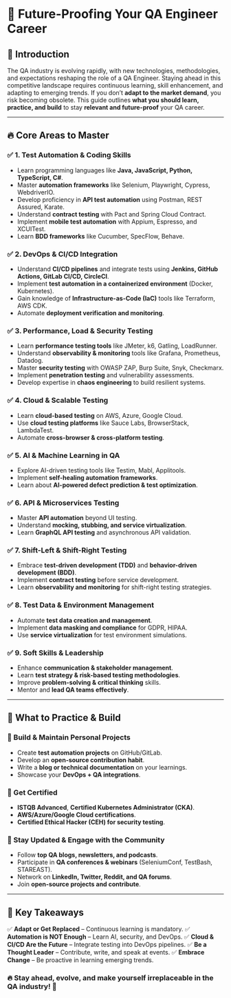# 🚀 Future-Proofing Your QA Engineer Career

## 🌟 Introduction

The QA industry is evolving rapidly, with new technologies, methodologies, and expectations reshaping the role of a QA Engineer. Staying ahead in this competitive landscape requires continuous learning, skill enhancement, and adapting to emerging trends. If you don’t **adapt to the market demand**, you risk becoming obsolete. This guide outlines **what you should learn, practice, and build** to stay **relevant and future-proof** your QA career.

---

## 🔥 Core Areas to Master

### ✅ 1. **Test Automation & Coding Skills**

- Learn programming languages like **Java, JavaScript, Python, TypeScript, C#**.
- Master **automation frameworks** like Selenium, Playwright, Cypress, WebdriverIO.
- Develop proficiency in **API test automation** using Postman, REST Assured, Karate.
- Understand **contract testing** with Pact and Spring Cloud Contract.
- Implement **mobile test automation** with Appium, Espresso, and XCUITest.
- Learn **BDD frameworks** like Cucumber, SpecFlow, Behave.

### ✅ 2. **DevOps & CI/CD Integration**

- Understand **CI/CD pipelines** and integrate tests using **Jenkins, GitHub Actions, GitLab CI/CD, CircleCI**.
- Implement **test automation in a containerized environment** (Docker, Kubernetes).
- Gain knowledge of **Infrastructure-as-Code (IaC)** tools like Terraform, AWS CDK.
- Automate **deployment verification and monitoring**.

### ✅ 3. **Performance, Load & Security Testing**

- Learn **performance testing tools** like JMeter, k6, Gatling, LoadRunner.
- Understand **observability & monitoring** tools like Grafana, Prometheus, Datadog.
- Master **security testing** with OWASP ZAP, Burp Suite, Snyk, Checkmarx.
- Implement **penetration testing** and vulnerability assessments.
- Develop expertise in **chaos engineering** to build resilient systems.

### ✅ 4. **Cloud & Scalable Testing**

- Learn **cloud-based testing** on AWS, Azure, Google Cloud.
- Use **cloud testing platforms** like Sauce Labs, BrowserStack, LambdaTest.
- Automate **cross-browser & cross-platform testing**.

### ✅ 5. **AI & Machine Learning in QA**

- Explore AI-driven testing tools like Testim, Mabl, Applitools.
- Implement **self-healing automation frameworks**.
- Learn about **AI-powered defect prediction & test optimization**.

### ✅ 6. **API & Microservices Testing**

- Master **API automation** beyond UI testing.
- Understand **mocking, stubbing, and service virtualization**.
- Learn **GraphQL API testing** and asynchronous API validation.

### ✅ 7. **Shift-Left & Shift-Right Testing**

- Embrace **test-driven development (TDD)** and **behavior-driven development (BDD)**.
- Implement **contract testing** before service development.
- Learn **observability and monitoring** for shift-right testing strategies.

### ✅ 8. **Test Data & Environment Management**

- Automate **test data creation and management**.
- Implement **data masking and compliance** for GDPR, HIPAA.
- Use **service virtualization** for test environment simulations.

### ✅ 9. **Soft Skills & Leadership**

- Enhance **communication & stakeholder management**.
- Learn **test strategy & risk-based testing methodologies**.
- Improve **problem-solving & critical thinking** skills.
- Mentor and **lead QA teams effectively**.

---

## 🎯 What to Practice & Build

### 🔹 Build & Maintain Personal Projects

- Create **test automation projects** on GitHub/GitLab.
- Develop an **open-source contribution habit**.
- Write a **blog or technical documentation** on your learnings.
- Showcase your **DevOps + QA integrations**.

### 🔹 Get Certified

- **ISTQB Advanced**, **Certified Kubernetes Administrator (CKA)**.
- **AWS/Azure/Google Cloud certifications**.
- **Certified Ethical Hacker (CEH) for security testing**.

### 🔹 Stay Updated & Engage with the Community

- Follow **top QA blogs, newsletters, and podcasts**.
- Participate in **QA conferences & webinars** (SeleniumConf, TestBash, STAREAST).
- Network on **LinkedIn, Twitter, Reddit, and QA forums**.
- Join **open-source projects and contribute**.

---

## 🚀 Key Takeaways

✅ **Adapt or Get Replaced** – Continuous learning is mandatory.
✅ **Automation is NOT Enough** – Learn AI, security, and DevOps.
✅ **Cloud & CI/CD Are the Future** – Integrate testing into DevOps pipelines.
✅ **Be a Thought Leader** – Contribute, write, and speak at events.
✅ **Embrace Change** – Be proactive in learning emerging trends.

### 🔥 Stay ahead, evolve, and make yourself irreplaceable in the QA industry! 🚀
